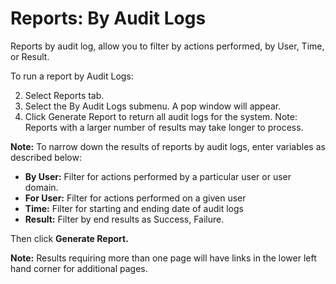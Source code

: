 # Reports: By Audit Logs

Reports by audit log, allow you to filter by actions performed, by User, Time, or Result.

To run a report by Audit Logs:

2.	Select Reports tab.
2.	Select the By Audit Logs submenu. A pop window will appear.
3.	Click Generate Report to return all audit logs for the system. Note: Reports with a larger number of results may take longer to process.

**Note:**	To narrow down the results of reports by audit logs, enter variables as described below:

* **By User:**	Filter for actions performed by a particular user or user domain. 
* **For User:**	Filter for actions performed on a given user
* **Time:**	Filter for starting and ending date of audit logs
* **Result:** Filter by end results as Success, Failure. 

Then click **Generate Report.**

**Note:** Results requiring more than one page will have links in the lower left hand corner for additional pages.
